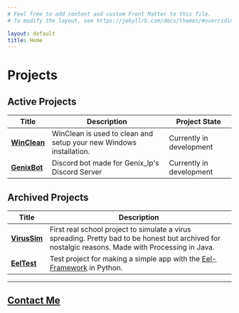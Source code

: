```yaml
---
# Feel free to add content and custom Front Matter to this file.
# To modify the layout, see https://jekyllrb.com/docs/themes/#overriding-theme-defaults

layout: default
title: Home
---
```


# Projects

## Active Projects

|  Title  |  Description  |  Project State  |
| ------- | ------------- | --------------- |
| **[WinClean](https://akjo03.github.io/WinClean/)** | WinClean is used to clean and setup your new Windows installation. | Currently in development |
| **[GenixBot](https://github.com/Akjo03/GenixBot)**  | Discord bot made for Genix_lp's Discord Server | Currently in development |

## Archived Projects

|  Title  |  Description  |
| ------- | ------------- |
| **[VirusSim](https://github.com/Akjo03/VirusSim)** | First real school project to simulate a virus spreading. Pretty bad to be honest but archived for nostalgic reasons. Made with Processing in Java. |
| **[EelTest](https://github.com/Akjo03/EelTest)** | Test project for making a simple app with the [Eel-Framework](https://github.com/ChrisKnott/Eel) in Python. |

___

## **[Contact Me](mailto://lukas.freckmann@gmx.ch)**
